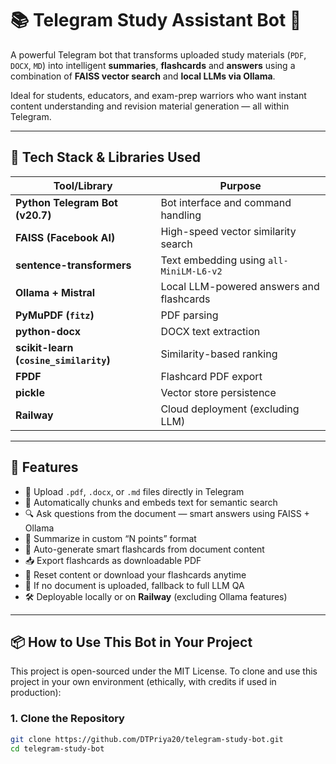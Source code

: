 # 📚 Telegram Study Assistant Bot 🤖

A powerful Telegram bot that transforms uploaded study materials (`PDF`, `DOCX`, `MD`) into intelligent **summaries**, **flashcards** and **answers** using a combination of **FAISS vector search** and **local LLMs via Ollama**.

Ideal for students, educators, and exam-prep warriors who want instant content understanding and revision material generation — all within Telegram.

---

## 🧠 Tech Stack & Libraries Used

| Tool/Library                        | Purpose |
|------------------------------------|---------|
| **Python Telegram Bot (v20.7)**    | Bot interface and command handling |
| **FAISS (Facebook AI)**            | High-speed vector similarity search |
| **sentence-transformers**          | Text embedding using `all-MiniLM-L6-v2` |
| **Ollama + Mistral**               | Local LLM-powered answers and flashcards |
| **PyMuPDF (`fitz`)**               | PDF parsing |
| **python-docx**                    | DOCX text extraction |
| **scikit-learn (`cosine_similarity`)** | Similarity-based ranking |
| **FPDF**                           | Flashcard PDF export |
| **pickle**                         | Vector store persistence |
| **Railway**                        | Cloud deployment (excluding LLM) |

---

## 🚀 Features

- 📄 Upload `.pdf`, `.docx`, or `.md` files directly in Telegram
- 🧠 Automatically chunks and embeds text for semantic search
- 🔍 Ask questions from the document — smart answers using FAISS + Ollama
- 🧾 Summarize in custom “N points” format
- 🧠 Auto-generate smart flashcards from document content
- 📥 Export flashcards as downloadable PDF
- 🔄 Reset content or download your flashcards anytime
- 🧠 If no document is uploaded, fallback to full LLM QA
- 🛠️ Deployable locally or on **Railway** (excluding Ollama features)

---

## 📦 How to Use This Bot in Your Project

This project is open-sourced under the MIT License.
To clone and use this project in your own environment (ethically, with credits if used in production):

### 1. Clone the Repository

```bash
git clone https://github.com/DTPriya20/telegram-study-bot.git
cd telegram-study-bot




